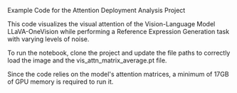 Example Code for the Attention Deployment Analysis Project

This code visualizes the visual attention of the Vision-Language Model LLaVA-OneVision while performing a Reference Expression Generation task with varying levels of noise.

To run the notebook, clone the project and update the file paths to correctly load the image and the vis_attn_matrix_average.pt file.

Since the code relies on the model's attention matrices, a minimum of 17GB of GPU memory is required to run it.

